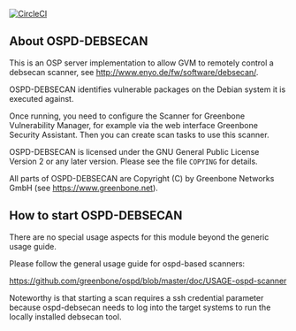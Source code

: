 [![CircleCI](https://circleci.com/gh/greenbone/ospd-debsecan.svg?style=svg)](https://circleci.com/gh/greenbone/ospd-debsecan)

About OSPD-DEBSECAN
-------------------

This is an OSP server implementation to allow GVM to remotely control
a debsecan scanner, see http://www.enyo.de/fw/software/debsecan/.

OSPD-DEBSECAN identifies vulnerable packages on the Debian system it is
executed against.

Once running, you need to configure the Scanner for Greenbone Vulnerability
Manager, for example via the web interface Greenbone Security Assistant.
Then you can create scan tasks to use this scanner.

OSPD-DEBSECAN is licensed under the GNU General Public License Version 2 or
any later version.  Please see the file `COPYING` for details.

All parts of OSPD-DEBSECAN are Copyright (C) by Greenbone Networks GmbH
(see https://www.greenbone.net).


How to start OSPD-DEBSECAN
--------------------------

There are no special usage aspects for this module
beyond the generic usage guide.

Please follow the general usage guide for ospd-based scanners:

  https://github.com/greenbone/ospd/blob/master/doc/USAGE-ospd-scanner

Noteworthy is that starting a scan requires a ssh credential parameter because
ospd-debsecan needs to log into the target systems to run the locally installed
debsecan tool.

